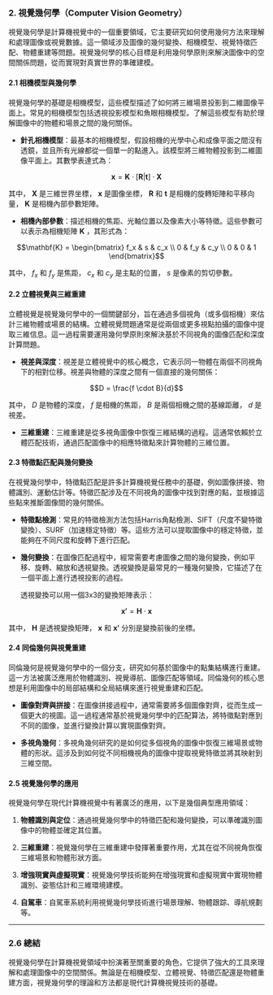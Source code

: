### 2. **視覺幾何學（Computer Vision Geometry）**

視覺幾何學是計算機視覺中的一個重要領域，它主要研究如何使用幾何方法來理解和處理圖像或視覺數據。這一領域涉及圖像的幾何變換、相機模型、視覺特徵匹配、物體重建等問題。視覺幾何學的核心目標是利用幾何學原則來解決圖像中的空間關係問題，從而實現對真實世界的準確建模。

#### 2.1 **相機模型與幾何學**

視覺幾何學的基礎是相機模型，這些模型描述了如何將三維場景投影到二維圖像平面上。常見的相機模型包括透視投影模型和魚眼相機模型。了解這些模型有助於理解圖像中的物體和場景之間的幾何關係。

- **針孔相機模型**：最基本的相機模型，假設相機的光學中心和成像平面之間沒有透鏡，並且所有光線都從一個單一的點進入。該模型將三維物體投影到二維圖像平面上。其數學表達式為：
  
```math
\mathbf{x} = \mathbf{K} \cdot [\mathbf{R} | \mathbf{t}] \cdot \mathbf{X}
```

  其中， $`\mathbf{X}`$  是三維世界坐標， $`\mathbf{x}`$  是圖像坐標， $`\mathbf{R}`$  和  $`\mathbf{t}`$  是相機的旋轉矩陣和平移向量， $`\mathbf{K}`$  是相機內部參數矩陣。

- **相機內部參數**：描述相機的焦距、光軸位置以及像素大小等特徵。這些參數可以表示為相機矩陣  $`\mathbf{K}`$ ，其形式為：
  
```math
\mathbf{K} =
  \begin{bmatrix}
  f_x & s & c_x \\
  0 & f_y & c_y \\
  0 & 0 & 1
  \end{bmatrix}
```

  其中， $`f_x`$  和  $`f_y`$  是焦距， $`c_x`$  和  $`c_y`$  是主點的位置， $`s`$  是像素的剪切參數。

#### 2.2 **立體視覺與三維重建**

立體視覺是視覺幾何學中的一個關鍵部分，旨在通過多個視角（或多個相機）來估計三維物體或場景的結構。立體視覺問題通常是從兩個或更多視點拍攝的圖像中提取三維信息。這一過程需要運用幾何學原則來解決基於不同視角的圖像匹配和深度計算問題。

- **視差與深度**：視差是立體視覺中的核心概念，它表示同一物體在兩個不同視角下的相對位移。視差與物體的深度之間有一個直接的幾何關係：
  
```math
D = \frac{f \cdot B}{d}
```

  其中， $`D`$  是物體的深度， $`f`$  是相機的焦距， $`B`$  是兩個相機之間的基線距離， $`d`$  是視差。

- **三維重建**：三維重建是從多視角圖像中恢復三維結構的過程。這通常依賴於立體匹配技術，通過匹配圖像中的相應特徵點來計算物體的三維位置。

#### 2.3 **特徵點匹配與幾何變換**

在視覺幾何學中，特徵點匹配是許多計算機視覺任務中的基礎，例如圖像拼接、物體識別、運動估計等。特徵匹配涉及在不同視角的圖像中找到對應的點，並根據這些點來推斷圖像間的幾何關係。

- **特徵點檢測**：常見的特徵檢測方法包括Harris角點檢測、SIFT（尺度不變特徵變換）、SURF（加速穩定特徵）等。這些方法可以提取圖像中的穩定特徵，並能夠在不同尺度和旋轉下進行匹配。

- **幾何變換**：在圖像匹配過程中，經常需要考慮圖像之間的幾何變換，例如平移、旋轉、縮放和透視變換。透視變換是最常見的一種幾何變換，它描述了在一個平面上進行透視投影的過程。

  透視變換可以用一個3x3的變換矩陣表示：
  
```math
\mathbf{x'} = \mathbf{H} \cdot \mathbf{x}
```

  其中， $`\mathbf{H}`$  是透視變換矩陣， $`\mathbf{x}`$  和  $`\mathbf{x'}`$  分別是變換前後的坐標。

#### 2.4 **同倫幾何與視覺重建**

同倫幾何是視覺幾何學中的一個分支，研究如何基於圖像中的點集結構進行重建。這一方法被廣泛應用於物體識別、視覺導航、圖像匹配等領域。同倫幾何的核心思想是利用圖像中的局部結構和全局結構來進行視覺重建和匹配。

- **圖像對齊與拼接**：在圖像拼接過程中，通常需要將多個圖像對齊，從而生成一個更大的視圖。這一過程通常基於視覺幾何學中的匹配算法，將特徵點對應到不同的圖像，並進行變換計算以實現圖像對齊。

- **多視角幾何**：多視角幾何研究的是如何從多個視角的圖像中恢復三維場景或物體的形狀。這涉及到如何從不同相機視角的圖像中提取視覺特徵並將其映射到三維空間。

#### 2.5 **視覺幾何學的應用**

視覺幾何學在現代計算機視覺中有著廣泛的應用，以下是幾個典型應用領域：

1. **物體識別與定位**：通過視覺幾何學中的特徵匹配和幾何變換，可以準確識別圖像中的物體並確定其位置。

2. **三維重建**：視覺幾何學在三維重建中發揮著重要作用，尤其在從不同視角恢復三維場景和物體形狀方面。

3. **增強現實與虛擬現實**：視覺幾何學技術能夠在增強現實和虛擬現實中實現物體識別、姿態估計和三維環境建模。

4. **自駕車**：自駕車系統利用視覺幾何學技術進行場景理解、物體跟踪、導航規劃等。

---

### 2.6 **總結**

視覺幾何學在計算機視覺領域中扮演著至關重要的角色，它提供了強大的工具來理解和處理圖像中的空間關係。無論是在相機模型、立體視覺、特徵匹配還是物體重建方面，視覺幾何學的理論和方法都是現代計算機視覺技術的基礎。